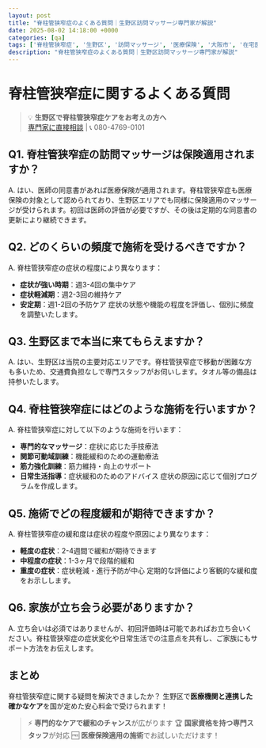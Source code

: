 ```yaml
---
layout: post
title: "脊柱管狭窄症のよくある質問｜生野区訪問マッサージ専門家が解説"
date: 2025-08-02 14:18:00 +0000
categories: [qa]
tags: ['脊柱管狭窄症', '生野区', '訪問マッサージ', '医療保険', '大阪市', '在宅医療']
description: "脊柱管狭窄症のよくある質問｜生野区訪問マッサージ専門家が解説"
---
```



# 脊柱管狭窄症に関するよくある質問

> 💡 **生野区で脊柱管狭窄症ケアをお考えの方へ**  
> [専門家に直接相談](https://peraichi.com/landing_pages/view/himawari-massage/) | 📞 080-4769-0101

## Q1. 脊柱管狭窄症の訪問マッサージは保険適用されますか？
A. はい、医師の同意書があれば医療保険が適用されます。脊柱管狭窄症も医療保険の対象として認められており、生野区エリアでも同様に保険適用のマッサージが受けられます。初回は医師の評価が必要ですが、その後は定期的な同意書の更新により継続できます。

## Q2. どのくらいの頻度で施術を受けるべきですか？
A. 脊柱管狭窄症の症状の程度により異なります：
- **症状が強い時期**：週3-4回の集中ケア
- **症状軽減期**：週2-3回の維持ケア
- **安定期**：週1-2回の予防ケア
症状の状態や機能の程度を評価し、個別に頻度を調整いたします。

## Q3. 生野区まで本当に来てもらえますか？
A. はい、生野区は当院の主要対応エリアです。脊柱管狭窄症で移動が困難な方も多いため、交通費負担なしで専門スタッフがお伺いします。タオル等の備品は持参いたします。

## Q4. 脊柱管狭窄症にはどのような施術を行いますか？
A. 脊柱管狭窄症に対して以下のような施術を行います：
- **専門的なマッサージ**：症状に応じた手技療法
- **関節可動域訓練**：機能緩和のための運動療法
- **筋力強化訓練**：筋力維持・向上のサポート
- **日常生活指導**：症状緩和のためのアドバイス
症状の原因に応じて個別プログラムを作成します。

## Q5. 施術でどの程度緩和が期待できますか？
A. 脊柱管狭窄症の緩和度は症状の程度や原因により異なります：
- **軽度の症状**：2-4週間で緩和が期待できます
- **中程度の症状**：1-3ヶ月で段階的緩和
- **重度の症状**：症状軽減・進行予防が中心
定期的な評価により客観的な緩和度をお示しします。

## Q6. 家族が立ち会う必要がありますか？
A. 立ち会いは必須ではありませんが、初回評価時は可能であればお立ち会いください。脊柱管狭窄症の症状変化や日常生活での注意点を共有し、ご家族にもサポート方法をお伝えします。

## まとめ
脊柱管狭窄症に関する疑問を解決できましたか？
生野区で**医療機関と連携した確かなケア**を国が定めた安心料金で受けられます！

> ⚡ **専門的なケアで緩和のチャンス**が広がります
> 🏆 **国家資格を持つ専門スタッフ**が対応
> 🆓 **医療保険適用の施術**でお試しいただけます！
